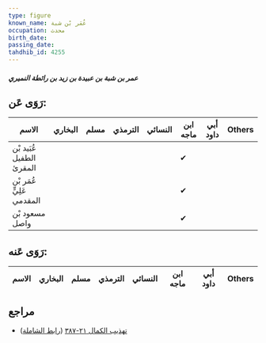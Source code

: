 ```yaml
---
type: figure
known_name: عُمَر بْن شبة
occupation: محدث
birth_date:
passing_date:
tahdhib_id: 4255
---
```

##### عمر بن شبة بن عبيدة بن زيد بن رائطة النميري

## رَوَى عَن:
| الاسم                     | البخاري | مسلم | الترمذي | النسائي | ابن ماجه | أبي داود | Others |
| ------------------------- | ------- | ---- | ------- | ------- | -------- | -------- | ------ |
| عُبَيد بْن الطفيل المقرئ  |         |      |         |         | ✔        |          |        |
| عُمَر بْن عَلِيٍّ المقدمي |         |      |         |         | ✔        |          |        |
| مسعود بْن واصل            |         |      |         |         | ✔        |          |        |
## رَوَى عَنه:
| الاسم | البخاري | مسلم | الترمذي | النسائي | ابن ماجه | أبي داود | Others |
| ----- | ------- | ---- | ------- | ------- | -------- | -------- | ------ |
## مراجع
- [تهذيب الكمال ٢١-٣٨٧](obsidian://open?vault=Tahdhib-al-Kamal&file=Figures/٤٢٥٥-عمر%20بن%20شبة%20بن%20عبيدة%20بن%20زيد%20بن%20رائطة%20النميري) ([رابط الشاملة](https://shamela.ws/book/3722/11034))